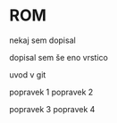 # ROM

nekaj sem dopisal 

dopisal sem še eno vrstico

uvod v git


popravek 1
popravek 2

popravek 3
popravek 4
